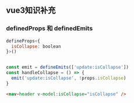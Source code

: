 ## vue3知识补充


### definedProps 和 definedEmits

```js
defineProps<{
  isCollapse: boolean
}>()


const emit = defineEmits(['update:isCollapse'])
const handleCollapse = () => {
  emit('update:isCollapse', !props.isCollapse)
}
```

```html
<nav-header v-model:isCollapse="isCollapse" />
```